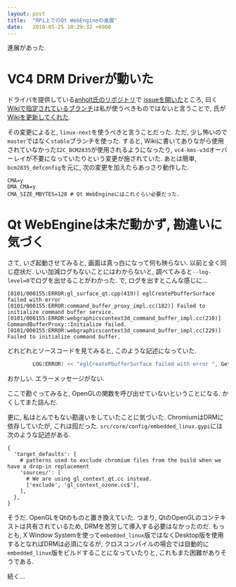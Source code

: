 ```yaml
---
layout: post
title:  "RPi上でのQt WebEngineの進展"
date:   2016-05-25 10:29:32 +0900
---
```

進展があった.

# VC4 DRM Driverが動いた
ドライバを提供している[anholt氏のリポジトリ](https://github.com/anholt/linux/)で
[issueを開いた](https://github.com/anholt/linux/issues/29)ところ,
曰く[Wikiで指定されているブランチ](https://github.com/anholt/linux/tree/vc4-kms-v3d)は私が使うべきものではないと言うことで,
氏が[Wikiを更新してくれた](https://secure.freedesktop.org/cgit/dri/commit/VC4.mdwn?id=978d02d0d92a264f2607150bafc61daf277264cf).

その変更によると, `linux-next`を使うべきと言うことだった. ただ, 少し怖いので`master`ではなく`stable`ブランチを使った.
すると, Wikiに書いてありながら使用されていなかった`I2C_BCM2835`が使用されるようになったり,
`vc4-kms-v3d`オーバーレイが不要になっていたりという変更が施されていた.
あとは簡単, `bcm2835_defconfig`を元に, 次の変更を加えたらあっさり動作した.

```
CMA=y
DMA_CMA=y
CMA_SIZE_MBYTES=128 # Qt WebEngineにはこれぐらい必要だった.
```

# Qt WebEngineは未だ動かず, 勘違いに気づく
さて, いざ起動させてみると, 画面は真っ白になって何も映らない. 以前と全く同じ症状だ.
いい加減ログもないことにはわからないと, 調べてみると`--log-level=0`でログを出せることがわかった.
で, ログを出すとこんな感じに…

```
[0101/000155:ERROR:gl_surface_qt.cpp(419)] eglCreatePbufferSurface failed with error 
[0101/000155:ERROR:command_buffer_proxy_impl.cc(182)] Failed to initialize command buffer service.
[0101/000155:ERROR:webgraphicscontext3d_command_buffer_impl.cc(210)] CommandBufferProxy::Initialize failed.
[0101/000155:ERROR:webgraphicscontext3d_command_buffer_impl.cc(229)] Failed to initialize command buffer.
```

どれどれとソースコードを見てみると, このような記述になっていた.

```C++
        LOG(ERROR) << "eglCreatePbufferSurface failed with error ", GetLastEGLErrorString();
```

おかしい. エラーメッセージがない.

ここで勘ぐってみると, OpenGLの関数を呼び出せていないということになる.
かくしてまた詰んだ.

更に, 私はとんでもない勘違いをしていたことに気づいた. ChromiumはDRMに依存していたが,
これは囮だった. `src/core/config/embedded_linux.gypi`には次のような記述がある.

```
{
  'target_defaults': {
    # patterns used to exclude chromium files from the build when we have a drop-in replacement
    'sources/': [
      # We are using gl_context_qt.cc instead.
      ['exclude', 'gl_context_ozone.cc$'],
    ],
  },
}
```

そうだ. OpenGLをQtのものと置き換えていた. つまり, QtのOpenGLのコンテキストは共有されているため,
DRMを苦労して導入する必要はなかったのだ. もっとも, X Window Systemを使って`embedded_linux`版ではなくDesktop版を使用するとなればDRMは必須になるが,
クロスコンパイルの場合では自動的に`embedded_linux`版をビルドすることになっていたりと,
これもまた困難がありそうである.

続く…

